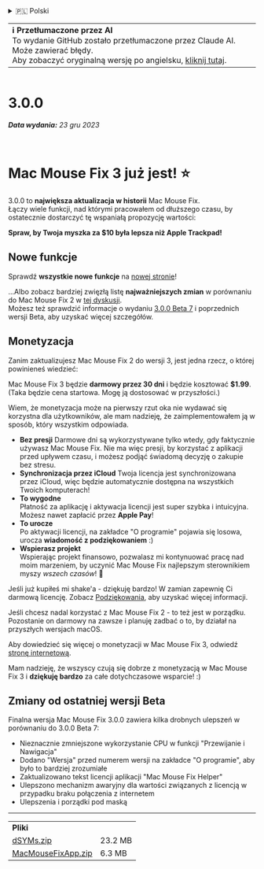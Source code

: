 <details>
<summary>🇵🇱 Polski</summary>

[🇬🇧 English (GitHub)](https://github.com/noah-nuebling/mac-mouse-fix/releases/tag/3.0.0)\
[🇦🇩 Català](https://redirect.macmousefix.com/?target=mmf-release&tag=3.0.0&locale=ca)\
[🇩🇪 Deutsch](https://redirect.macmousefix.com/?target=mmf-release&tag=3.0.0&locale=de)\
[🇪🇸 Español](https://redirect.macmousefix.com/?target=mmf-release&tag=3.0.0&locale=es)\
[🇫🇷 Français](https://redirect.macmousefix.com/?target=mmf-release&tag=3.0.0&locale=fr)\
[🇮🇩 Indonesia](https://redirect.macmousefix.com/?target=mmf-release&tag=3.0.0&locale=id)\
[🇮🇹 Italiano](https://redirect.macmousefix.com/?target=mmf-release&tag=3.0.0&locale=it)\
[🇭🇺 Magyar](https://redirect.macmousefix.com/?target=mmf-release&tag=3.0.0&locale=hu)\
[🇳🇱 Nederlands](https://redirect.macmousefix.com/?target=mmf-release&tag=3.0.0&locale=nl)\
**🇵🇱 Polski**\
[🇧🇷 Português (Brasil)](https://redirect.macmousefix.com/?target=mmf-release&tag=3.0.0&locale=pt-BR)\
[🇵🇹 Português (Portugal)](https://redirect.macmousefix.com/?target=mmf-release&tag=3.0.0&locale=pt-PT)\
[🇷🇴 Română](https://redirect.macmousefix.com/?target=mmf-release&tag=3.0.0&locale=ro)\
[🇸🇪 Svenska](https://redirect.macmousefix.com/?target=mmf-release&tag=3.0.0&locale=sv)\
[🇻🇳 Tiếng Việt](https://redirect.macmousefix.com/?target=mmf-release&tag=3.0.0&locale=vi)\
[🇹🇷 Türkçe](https://redirect.macmousefix.com/?target=mmf-release&tag=3.0.0&locale=tr)\
[🇨🇿 Čeština](https://redirect.macmousefix.com/?target=mmf-release&tag=3.0.0&locale=cs)\
[🇬🇷 Ελληνικά](https://redirect.macmousefix.com/?target=mmf-release&tag=3.0.0&locale=el)\
[🇷🇺 Русский](https://redirect.macmousefix.com/?target=mmf-release&tag=3.0.0&locale=ru)\
[🇺🇦 Українська](https://redirect.macmousefix.com/?target=mmf-release&tag=3.0.0&locale=uk)\
[🇮🇱 עברית](https://redirect.macmousefix.com/?target=mmf-release&tag=3.0.0&locale=he)\
[🇸🇦 العربية](https://redirect.macmousefix.com/?target=mmf-release&tag=3.0.0&locale=ar)\
[🇮🇳 हिन्दी](https://redirect.macmousefix.com/?target=mmf-release&tag=3.0.0&locale=hi)\
[🇹🇭 ไทย](https://redirect.macmousefix.com/?target=mmf-release&tag=3.0.0&locale=th)\
[🇨🇳 中文 (简体)](https://redirect.macmousefix.com/?target=mmf-release&tag=3.0.0&locale=zh-Hans)\
[🇨🇳 中文 (繁體)](https://redirect.macmousefix.com/?target=mmf-release&tag=3.0.0&locale=zh-Hant)\
[🇭🇰 中文（香港)](https://redirect.macmousefix.com/?target=mmf-release&tag=3.0.0&locale=zh-HK)\
[🇯🇵 日本語](https://redirect.macmousefix.com/?target=mmf-release&tag=3.0.0&locale=ja)\
[🇰🇷 한국어](https://redirect.macmousefix.com/?target=mmf-release&tag=3.0.0&locale=ko)\
[Help translate Mac Mouse Fix to different languages!](https://github.com/noah-nuebling/mac-mouse-fix/discussions/731)
</details>
<table align=><td>
<b>ℹ️ Przetłumaczone przez AI</b><br>
To wydanie GitHub zostało przetłumaczone przez Claude AI. Może zawierać błędy.<br>
Aby zobaczyć oryginalną wersję po angielsku, <a href="https://github.com/noah-nuebling/mac-mouse-fix/releases/tag/3.0.0">kliknij tutaj</a>.
</td></table>

<table></table>

# 3.0.0
***Data wydania:** 23 gru 2023*

<br>

# Mac Mouse Fix 3 już jest! ⭐️

3.0.0 to **największa aktualizacja w historii** Mac Mouse Fix.\
Łączy wiele funkcji, nad którymi pracowałem od dłuższego czasu, by ostatecznie dostarczyć tę wspaniałą propozycję wartości:

**Spraw, by Twoja myszka za $10 była lepsza niż Apple Trackpad!**

## Nowe funkcje

Sprawdź **wszystkie nowe funkcje** na [nowej stronie](http://macmousefix.com/)!

...Albo zobacz bardziej zwięzłą listę **najważniejszych zmian** w porównaniu do Mac Mouse Fix 2 w [tej dyskusji](https://github.com/noah-nuebling/mac-mouse-fix/discussions/743#discussioncomment-7938922).\
Możesz też sprawdzić informacje o wydaniu [3.0.0 Beta 7](https://redirect.macmousefix.com/?target=mmf-release&tag=3.0.0-Beta-7&locale=pl) i poprzednich wersji Beta, aby uzyskać więcej szczegółów.

## Monetyzacja

Zanim zaktualizujesz Mac Mouse Fix 2 do wersji 3, jest jedna rzecz, o której powinieneś wiedzieć:

Mac Mouse Fix 3 będzie **darmowy przez 30 dni** i będzie kosztować **$1.99**.\
(Taka będzie cena startowa. Mogę ją dostosować w przyszłości.)

Wiem, że monetyzacja może na pierwszy rzut oka nie wydawać się korzystna dla użytkowników, ale mam nadzieję, że zaimplementowałem ją w sposób, który wszystkim odpowiada.

- **Bez presji**
   Darmowe dni są wykorzystywane tylko wtedy, gdy faktycznie używasz Mac Mouse Fix. Nie ma więc presji, by korzystać z aplikacji przed upływem czasu, i możesz podjąć świadomą decyzję o zakupie bez stresu.
- **Synchronizacja przez iCloud**
  Twoja licencja jest synchronizowana przez iCloud, więc będzie automatycznie dostępna na wszystkich Twoich komputerach!
- **To wygodne**\
   Płatność za aplikację i aktywacja licencji jest super szybka i intuicyjna. Możesz nawet zapłacić przez **Apple Pay**!
- **To urocze**\
   Po aktywacji licencji, na zakładce "O programie" pojawia się losowa, urocza **wiadomość z podziękowaniem** :)
- **Wspierasz projekt**\
   Wspierając projekt finansowo, pozwalasz mi kontynuować pracę nad moim marzeniem, by uczynić Mac Mouse Fix najlepszym sterownikiem myszy *wszech czasów*! 🚀

Jeśli już kupiłeś mi shake'a - dziękuję bardzo! W zamian zapewnię Ci darmową licencję. Zobacz [Podziękowania](https://github.com/noah-nuebling/mac-mouse-fix/blob/master/Acknowledgements.md#-paypal-donations), aby uzyskać więcej informacji.

Jeśli chcesz nadal korzystać z Mac Mouse Fix 2 - to też jest w porządku. Pozostanie on darmowy na zawsze i planuję zadbać o to, by działał na przyszłych wersjach macOS.

Aby dowiedzieć się więcej o monetyzacji w Mac Mouse Fix 3, odwiedź [stronę internetową](https://macmousefix.com/#price).

Mam nadzieję, że wszyscy czują się dobrze z monetyzacją w Mac Mouse Fix 3 i **dziękuję bardzo** za całe dotychczasowe wsparcie! :)

## Zmiany od ostatniej wersji Beta

Finalna wersja Mac Mouse Fix 3.0.0 zawiera kilka drobnych ulepszeń w porównaniu do 3.0.0 Beta 7:

- Nieznacznie zmniejszone wykorzystanie CPU w funkcji "Przewijanie i Nawigacja"
- Dodano "Wersja" przed numerem wersji na zakładce "O programie", aby było to bardziej zrozumiałe
- Zaktualizowano tekst licencji aplikacji "Mac Mouse Fix Helper"
- Ulepszono mechanizm awaryjny dla wartości związanych z licencją w przypadku braku połączenia z internetem
- Ulepszenia i porządki pod maską

---

<table align="start">
<tr>
    <td colspan=2>
        <b>Pliki</b>
    </td>
</tr>
<tr>
    <td><a href="https://github.com/noah-nuebling/mac-mouse-fix/releases/download/3.0.0/dSYMs.zip">dSYMs.zip</a></td>
    <td>23.2 MB</td>
</tr>
<tr>
    <td><a href="https://github.com/noah-nuebling/mac-mouse-fix/releases/download/3.0.0/MacMouseFixApp.zip">MacMouseFixApp.zip</a></td>
    <td>6.3 MB</td>
</tr>
</table>